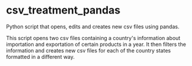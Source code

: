 # csv_treatment_pandas

Python script that opens, edits and creates new csv files using pandas.

This script opens two csv files containing a country's information about importation and exportation of certain products in a year.
It then filters the information and creates new csv files for each of the country states formatted in a different way.
